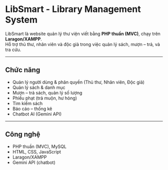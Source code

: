 # LibSmart - Library Management System

LibSmart là website quản lý thư viện viết bằng **PHP thuần (MVC)**, chạy trên **Laragon/XAMPP**.  
Hỗ trợ thủ thư, nhân viên và độc giả trong việc quản lý sách, mượn – trả, và tra cứu.

---

## Chức năng
- Quản lý người dùng & phân quyền (Thủ thư, Nhân viên, Độc giả)  
- Quản lý sách & danh mục  
- Mượn – trả sách, quản lý số lượng  
- Phiếu phạt (trả muộn, hư hỏng)  
- Tìm kiếm sách  
- Báo cáo – thống kê  
- Chatbot AI (Gemini API)  

---

## Công nghệ
- PHP thuần (MVC), MySQL  
- HTML, CSS, JavaScript  
- Laragon/XAMPP  
- Gemini API (chatbot)  
